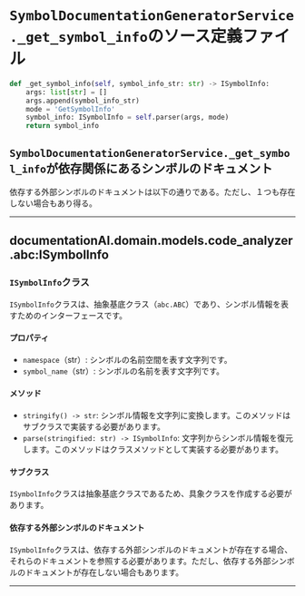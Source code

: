 # `SymbolDocumentationGeneratorService._get_symbol_info`のソース定義ファイル

```python
def _get_symbol_info(self, symbol_info_str: str) -> ISymbolInfo:
    args: list[str] = []
    args.append(symbol_info_str)
    mode = 'GetSymbolInfo'
    symbol_info: ISymbolInfo = self.parser(args, mode)
    return symbol_info
```

## `SymbolDocumentationGeneratorService._get_symbol_info`が依存関係にあるシンボルのドキュメント

依存する外部シンボルのドキュメントは以下の通りである。ただし、１つも存在しない場合もあり得る。

---

## documentationAI.domain.models.code_analyzer.abc:ISymbolInfo

### `ISymbolInfo`クラス

`ISymbolInfo`クラスは、抽象基底クラス（`abc.ABC`）であり、シンボル情報を表すためのインターフェースです。

#### プロパティ

- `namespace`（str）: シンボルの名前空間を表す文字列です。
- `symbol_name`（str）: シンボルの名前を表す文字列です。

#### メソッド

- `stringify() -> str`: シンボル情報を文字列に変換します。このメソッドはサブクラスで実装する必要があります。
- `parse(stringified: str) -> ISymbolInfo`: 文字列からシンボル情報を復元します。このメソッドはクラスメソッドとして実装する必要があります。

#### サブクラス

`ISymbolInfo`クラスは抽象基底クラスであるため、具象クラスを作成する必要があります。

#### 依存する外部シンボルのドキュメント

`ISymbolInfo`クラスは、依存する外部シンボルのドキュメントが存在する場合、それらのドキュメントを参照する必要があります。ただし、依存する外部シンボルのドキュメントが存在しない場合もあります。

---